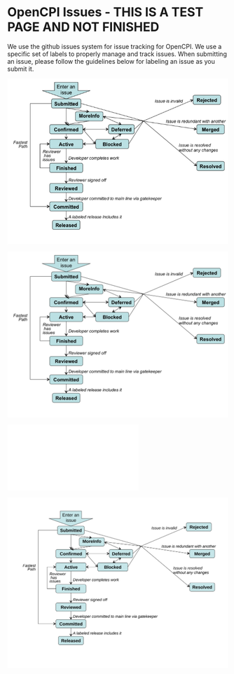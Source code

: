 OpenCPI Issues - THIS IS A TEST PAGE AND NOT FINISHED
==============

We use the github issues system for issue tracking for OpenCPI.  We use a specific set of labels to properly manage and track issues.  When submitting an issue, please follow the guidelines below for labeling an issue as you submit it.

![whatlabel](OCPI-Diagrams12.png)

![hhx](yyy.png)

![ppp.pdf](ppp.pdf)

![ppp.svg](ppp.svg)

